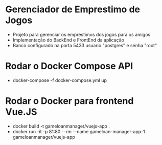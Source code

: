 # Gerenciador de Emprestimo de Jogos

- Projeto para gerenciar os emprestimos dos jogos para os amigos
- Implementação do BackEnd e FrontEnd da aplicação
- Banco configurado na porta 5433 usuario "postgres" e senha "root"

# Rodar o Docker Compose API
- docker-compose  -f docker-compose.yml up

# Rodar o Docker para frontend Vue.JS
- docker build -t gameloanmanager/vuejs-app .
- docker run -it -p 81:80 --rm --name gameloan-manager-app-1 gameloanmanager/vuejs-app